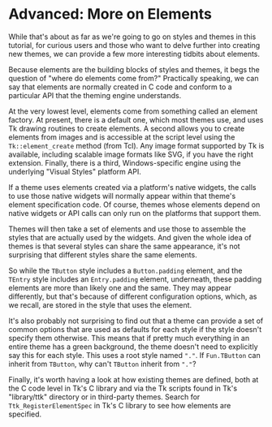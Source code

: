 # Advanced: More on Elements

While that's about as far as we're going to go on styles and themes in this
tutorial, for curious users and those who want to delve further into creating
new themes, we can provide a few more interesting tidbits about elements.

Because elements are the building blocks of styles and themes, it begs the
question of "where do elements come from?" Practically speaking, we can say that
elements are normally created in C code and conform to a particular API that the
theming engine understands.

At the very lowest level, elements come from something called an element
factory. At present, there is a default one, which most themes use, and uses Tk
drawing routines to create elements. A second allows you to create elements from
images and is accessible at the script level using the `Tk::element_create`
method (from Tcl). Any image format supported by Tk is available, including
scalable image formats like SVG, if you have the right extension. Finally, there
is a third, Windows-specific engine using the underlying "Visual Styles"
platform API.

If a theme uses elements created via a platform's native widgets, the calls to
use those native widgets will normally appear within that theme's element
specification code. Of course, themes whose elements depend on native widgets or
API calls can only run on the platforms that support them.

Themes will then take a set of elements and use those to assemble the styles
that are actually used by the widgets. And given the whole idea of themes is
that several styles can share the same appearance, it's not surprising that
different styles share the same elements.

So while the `TButton` style includes a `Button.padding` element, and the
`TEntry` style includes an `Entry.padding` element, underneath, these padding
elements are more than likely one and the same. They may appear differently, but
that's because of different configuration options, which, as we recall, are
stored in the style that uses the element.

It's also probably not surprising to find out that a theme can provide a set of
common options that are used as defaults for each style if the style doesn't
specify them otherwise. This means that if pretty much everything in an entire
theme has a green background, the theme doesn't need to explicitly say this for
each style. This uses a root style named `"."`. If `Fun.TButton` can inherit
from `TButton`, why can't `TButton` inherit from `"."`?

Finally, it's worth having a look at how existing themes are defined, both at
the C code level in Tk's C library and via the Tk scripts found in Tk's
"library/ttk" directory or in third-party themes. Search for
`Ttk_RegisterElementSpec` in Tk's C library to see how elements are specified.
